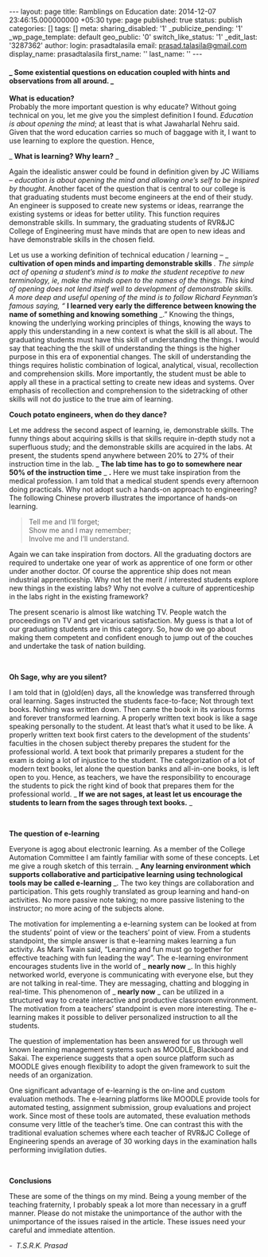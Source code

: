--- layout: page title: Ramblings on Education date: 2014-12-07 23:46:15.000000000 +05:30 type: page published: true status: publish categories: [] tags: [] meta: sharing\_disabled: '1' \_publicize\_pending: '1' \_wp\_page\_template: default geo\_public: '0' switch\_like\_status: '1' \_edit\_last: '3287362' author: login: prasadtalasila email: prasad.talasila@gmail.com display\_name: prasadtalasila first\_name: '' last\_name: '' ---

#### _ **Some existential questions on education coupled with hints and observations from all around.** _

**What is education?**  
Probably the more important question is why educate? Without going technical on you, let me give you the simplest definition I found. _Education is about opening the mind_; at least that is what Jawaharlal Nehru said. Given that the word education carries so much of baggage with it, I want to use learning to explore the question. Hence,

_ **What is learning? Why learn?** _

Again the idealistic answer could be found in definition given by JC Williams – _education is about opening the mind and allowing one’s self to be inspired by thought_. Another facet of the question that is central to our college is that graduating students must become engineers at the end of their study. An engineer is supposed to create new systems or ideas, rearrange the existing systems or ideas for better utility. This function requires demonstrable skills. In summary, the graduating students of RVR&JC College of Engineering must have minds that are open to new ideas and have demonstrable skills in the chosen field.

Let us use a working definition of technical education / learning – _ **cultivation of open minds and imparting demonstrable skills** _. The simple act of opening a student’s mind is to make the student receptive to new terminology, ie, make the minds open to the names of the things. This kind of opening does not lend itself well to development of demonstrable skills. A more deep and useful opening of the mind is to follow Richard Feynman’s famous saying, “_ **I learned very early the difference between knowing the name of something and knowing something** _.” Knowing the things, knowing the underlying working principles of things, knowing the ways to apply this understanding in a new context is what the skill is all about. The graduating students must have this skill of understanding the things. I would say that teaching the the skill of understanding the things is the higher purpose in this era of exponential changes. The skill of understanding the things requires holistic combination of logical, analytical, visual, recollection and comprehension skills. More importantly, the student must be able to apply all these in a practical setting to create new ideas and systems. Over emphasis of recollection and comprehension to the sidetracking of other skills will not do justice to the true aim of learning.

**Couch potato engineers, when do they dance?**

Let me address the second aspect of learning, ie, demonstrable skills. The funny things about acquiring skills is that skills require in-depth study not a superfluous study; and the demonstrable skills are acquired in the labs. At present, the students spend anywhere between 20% to 27% of their instruction time in the lab. _ **The lab time has to go to somewhere near 50% of the instruction time** _ **.** Here we must take inspiration from the medical profession. I am told that a medical student spends every afternoon doing practicals. Why not adopt such a hands-on approach to engineering? The following Chinese proverb illustrates the importance of hands-on learning.

> Tell me and I’ll forget;  
> Show me and I may remember;  
> Involve me and I’ll understand.

Again we can take inspiration from doctors. All the graduating doctors are required to undertake one year of work as apprentice of one form or other under another doctor. Of course the apprentice ship does not mean industrial apprenticeship. Why not let the merit / interested students explore new things in the existing labs? Why not evolve a culture of apprenticeship in the labs right in the existing framework?

The present scenario is almost like watching TV. People watch the proceedings on TV and get vicarious satisfaction. My guess is that a lot of our graduating students are in this category. So, how do we go about making them competent and confident enough to jump out of the couches and undertake the task of nation building.

&nbsp;

**Oh Sage, why are you silent?**

I am told that in (g)old(en) days, all the knowledge was transferred through oral learning. Sages instructed the students face-to-face; Not through text books. Nothing was written down. Then came the book in its various forms and forever transformed learning. A properly written text book is like a sage speaking personally to the student. At least that’s what it used to be like. A properly written text book first caters to the development of the students’ faculties in the chosen subject thereby prepares the student for the professional world. A text book that primarily prepares a student for the exam is doing a lot of injustice to the student. The categorization of a lot of modern text books, let alone the question banks and all-in-one books, is left open to you. Hence, as teachers, we have the responsibility to encourage the students to pick the right kind of book that prepares them for the professional world. _ **If we are not sages, at least let us encourage the students to learn from the sages through text books.** _

&nbsp;

**The question of e-learning**

Everyone is agog about electronic learning. As a member of the College Automation Committee I am faintly familiar with some of these concepts. Let me give a rough sketch of this terrain. _ **Any learning environment which supports collaborative and participative learning using technological tools may be called e-learning** _. The two key things are collaboration and participation. This gets roughly translated as group learning and hand-on activities. No more passive note taking; no more passive listening to the instructor; no more acing of the subjects alone.

The motivation for implementing a e-learning system can be looked at from the students’ point of view or the teachers’ point of view. From a students standpoint, the simple answer is that e-learning makes learning a fun activity. As Mark Twain said, “Learning and fun must go together for effective teaching with fun leading the way”. The e-learning environment encourages students live in the world of _ **nearly now** _. In this highly networked world, everyone is communicating with everyone else, but they are not talking in real-time. They are messaging, chatting and blogging in real-time. This phenomenon of _ **nearly now** _ can be utilized in a structured way to create interactive and productive classroom environment. The motivation from a teachers’ standpoint is even more interesting. The e-learning makes it possible to deliver personalized instruction to all the students.

The question of implementation has been answered for us through well known learning management systems such as MOODLE, Blackboard and Sakai. The experience suggests that a open source platform such as MOODLE gives enough flexibility to adopt the given framework to suit the needs of an organization.

One significant advantage of e-learning is the on-line and custom evaluation methods. The e-learning platforms like MOODLE provide tools for automated testing, assignment submission, group evaluations and project work. Since most of these tools are automated, these evaluation methods consume very little of the teacher’s time. One can contrast this with the traditional evaluation schemes where each teacher of RVR&JC College of Engineering spends an average of 30 working days in the examination halls performing invigilation duties.

&nbsp;

**Conclusions**

These are some of the things on my mind. Being a young member of the teaching fraternity, I probably speak a lot more than necessary in a gruff manner. Please do not mistake the unimportance of the author with the unimportance of the issues raised in the article. These issues need your careful and immediate attention.

_-&nbsp; T.S.R.K. Prasad_

